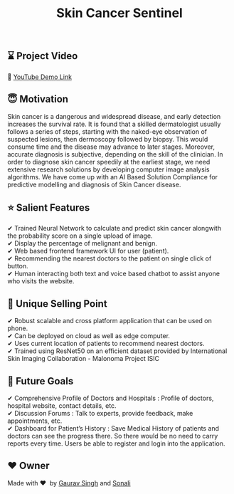 <h1 align="center">Skin Cancer Sentinel</h1></br>

## :hourglass: Project Video
:movie_camera: [YouTube Demo Link](https://youtu.be/KSUI60-z7ys) </br>

## :innocent: Motivation
Skin cancer is a dangerous and widespread disease, and early detection increases the survival rate. It is found that a skilled dermatologist usually follows a series of steps, starting with the naked-eye observation of suspected lesions, then dermoscopy followed by biopsy. This would consume time and the disease may advance to later stages. Moreover, accurate diagnosis is subjective, depending on the skill of the clinician. In order to diagnose skin cancer speedily at the earliest stage, we need extensive research solutions by developing computer image analysis algorithms. We have come up with an AI Based Solution Compliance for predictive modelling and diagnosis of Skin Cancer disease. </br>

## :star: Salient Features

✔ Trained Neural Network to calculate and predict skin cancer alongwith the probability score on a single upload of image. </br>
✔ Display the percentage of melignant and benign. </br>
✔ Web based frontend framework UI for user (patient). </br>
✔ Recommending the nearest doctors to the patient on single click of button. </br>
✔ Human interacting both text and voice based chatbot to assist anyone who visits the website. </br>

## :eyes: Unique Selling Point

✔ Robust scalable and cross platform application that can be used on phone. </br>
✔ Can be deployed on cloud as well as edge computer. </br>
✔ Uses current location of patients to recommend nearest doctors. </br>
✔ Trained using ResNet50 on an efficient dataset provided by International Skin Imaging Collaboration - Malonoma Project ISIC 

## :clap: Future Goals

✔	Comprehensive Profile of Doctors and Hospitals : Profile of doctors, hospital website, contact details, etc. </br>
✔	Discussion Forums : Talk to experts, provide feedback, make appointments, etc. </br>
✔	Dashboard for Patient’s History : Save Medical History of patients and doctors can see the progress there. So there would be no need to carry reports every time. Users be able to register and login into the application. </br>



## :heart: Owner
Made with :heart:&nbsp; by [Gaurav Singh](https://github.com/gaurav82692) and [Sonali](https://github.com/Sonali210)
